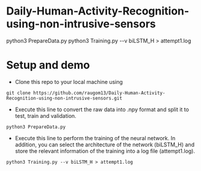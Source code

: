 # Daily-Human-Activity-Recognition-using-non-intrusive-sensors

python3 PrepareData.py
python3 Training.py --v biLSTM_H > attempt1.log

# Setup and demo

- Clone this repo to your local machine using 
 ```
 git clone https://github.com/raugom13/Daily-Human-Activity-Recognition-using-non-intrusive-sensors.git
  ```
  
- Execute this line to convert the raw data into .npy format and split it to test, train and validation.
 ```
 python3 PrepareData.py
  ```
- Execute this line to perform the training of the neural network. In addition, you can select the architecture of the network (biLSTM_H) and store the relevant information of the training into a log file (attempt1.log).
 ```
 python3 Training.py --v biLSTM_H > attempt1.log
  ```
